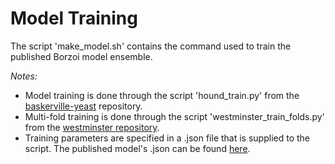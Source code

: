 # Model Training

The script 'make_model.sh' contains the command used to train the published Borzoi model ensemble.

*Notes:*

- Model training is done through the script 'hound_train.py' from the [baskerville-yeast](https://github.com/calico/baskerville-yeast.git) repository.
- Multi-fold training is done through the script 'westminster_train_folds.py' from the [westminster repository](https://github.com/calico/westminster/blob/main/src/westminster/scripts/westminster_train_folds.py).
- Training parameters are specified in a .json file that is supplied to the script. The published model's .json can be found [here](gs://calico-khc-transfer/shorkie_models/Shorkie/ ).